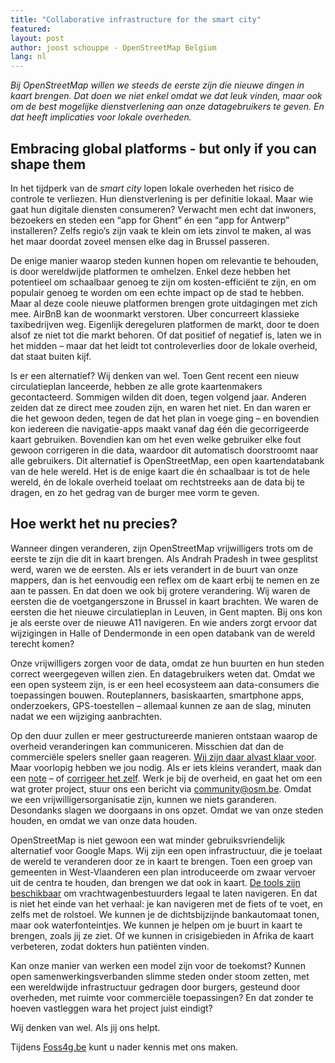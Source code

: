 ```yaml
---
title: "Collaborative infrastructure for the smart city"
featured:
layout: post
author: joost schouppe - OpenStreetMap Belgium
lang: nl
---
```

*Bij OpenStreetMap willen we steeds de eerste zijn die nieuwe dingen in kaart brengen. Dat doen we niet enkel omdat we dat leuk vinden, maar ook om de best mogelijke dienstverlening aan onze datagebruikers te geven. En dat heeft implicaties voor lokale overheden.*

## Embracing global platforms - but only if you can shape them

In het tijdperk van de *smart city* lopen lokale overheden het risico de controle te verliezen. Hun dienstverlening is per definitie lokaal. Maar wie gaat hun digitale diensten consumeren? Verwacht men echt dat inwoners, bezoekers en steden een “app for Ghent” én een “app for Antwerp” installeren? Zelfs regio’s zijn vaak te klein om iets zinvol te maken, al was het maar doordat zoveel mensen elke dag in Brussel passeren.  
 
De enige manier waarop steden kunnen hopen om relevantie te behouden, is door wereldwijde platformen te omhelzen. Enkel deze hebben het potentieel om schaalbaar genoeg te zijn om kosten-efficiënt te zijn, en om populair genoeg te worden om een echte impact op de stad te hebben. Maar al deze coole nieuwe platformen brengen grote uitdagingen met zich mee. AirBnB kan de woonmarkt verstoren. Uber concurreert klassieke taxibedrijven weg. Eigenlijk deregeluren platformen de markt, door te doen alsof ze niet tot die markt behoren. Of dat positief of negatief is, laten we in het midden – maar dat het leidt tot controleverlies door de lokale overheid, dat staat buiten kijf.
 
Is er een alternatief? Wij denken van wel. Toen Gent recent een nieuw circulatieplan lanceerde, hebben ze alle grote kaartenmakers gecontacteerd. Sommigen wilden dit doen, tegen volgend jaar. Anderen zeiden dat ze direct mee zouden zijn, en waren het niet. En dan waren er die het gewoon deden, tegen de dat het plan in voege ging – en bovendien kon iedereen die navigatie-apps maakt vanaf dag één die gecorrigeerde kaart gebruiken. Bovendien kan om het even welke gebruiker elke fout gewoon corrigeren in die data, waardoor dit automatisch doorstroomt naar alle gebruikers. Dit alternatief is OpenStreetMap, een open kaartendatabank van de hele wereld. Het is de enige kaart die én schaalbaar is tot de hele wereld, én de lokale overheid toelaat om rechtstreeks aan de data bij te dragen, en zo het gedrag van de burger mee vorm te geven.
 
## Hoe werkt het nu precies?
 
Wanneer dingen veranderen, zijn OpenStreetMap vrijwilligers trots om de eerste te zijn die dit in kaart brengen. Als Andrah Pradesh in twee gesplitst werd, waren we de eersten. Als er iets verandert in de buurt van onze mappers, dan is het eenvoudig een reflex om de kaart erbij te nemen en ze aan te passen. En dat doen we ook bij grotere verandering. Wij waren de eersten die de voetgangerszone in Brussel in kaart brachten. We waren de eersten die het nieuwe circulatieplan in Leuven, in Gent mapten. Bij ons kon je als eerste over de nieuwe A11 navigeren. En wie anders zorgt ervoor dat wijzigingen in Halle of Dendermonde in een open databank van de wereld terecht komen?
 
Onze vrijwilligers zorgen voor de data, omdat ze hun buurten en hun steden correct weergegeven willen zien. En datagebruikers weten dat. Omdat we een open systeem zijn, is er een heel ecosysteem aan data-consumers die toepassingen bouwen. Routeplanners, basiskaarten, smartphone apps, onderzoekers, GPS-toestellen – allemaal kunnen ze aan de slag, minuten nadat we een wijziging aanbrachten.
 
Op den duur zullen er meer gestructureerde manieren ontstaan waarop de overheid veranderingen kan communiceren. Misschien dat dan de commerciële spelers sneller gaan reageren. [Wij zijn daar alvast klaar voor]( http://www.osm.be/2017/01/06/nl-project-road-completion.html). Maar voorlopig hebben we jou nodig. Als er iets kleins verandert, maak dan een [note](https://wiki.openstreetmap.org/wiki/Notes) – of [corrigeer het zelf](https://www.learnosm.org). Werk je bij de overheid, en gaat het om een wat groter project, stuur ons een bericht via community@osm.be. Omdat we een vrijwilligersorganisatie zijn, kunnen we niets garanderen. Desondanks slagen we doorgaans in ons opzet. Omdat we van onze steden houden, en omdat we van onze data houden.

OpenStreetMap is niet gewoon een wat minder gebruiksvriendelijk alternatief voor Google Maps. Wij zijn een open infrastructuur, die je toelaat de wereld te veranderen door ze in kaart te brengen. Toen een groep van gemeenten in West-Vlaanderen een plan introduceerde om zwaar vervoer uit de centra te houden, dan brengen we dat ook in kaart. [De tools zijn beschikbaar](https://graphhopper.com/maps/?point=50.812877%2C4.134378&point=50.806206%2C4.148626&locale=nl-NL&vehicle=truck&weighting=fastest&elevation=true&use_miles=false&layer=Omniscale) om vrachtwagenbestuurders legaal te laten navigeren. En dat is niet het einde van het verhaal: je kan navigeren met de fiets of te voet, en zelfs met de rolstoel. We kunnen je de dichtsbijzijnde bankautomaat tonen, maar ook waterfonteintjes. We kunnen je helpen om je buurt in kaart te brengen, zoals jij ze ziet. Of we kunnen in crisigebieden in Afrika de kaart verbeteren, zodat dokters hun patiënten vinden.

Kan onze manier van werken een model zijn voor de toekomst? Kunnen open samenwerkingsverbanden slimme steden onder stoom zetten, met een wereldwijde infrastructuur gedragen door burgers, gesteund door overheden, met ruimte voor commerciële toepassingen? En dat zonder te hoeven vastleggen wara het project juist eindigt?

Wij denken van wel. Als jij ons helpt.


Tijdens [Foss4g.be](http://2017.foss4g.be/) kunt u nader kennis met ons maken.
